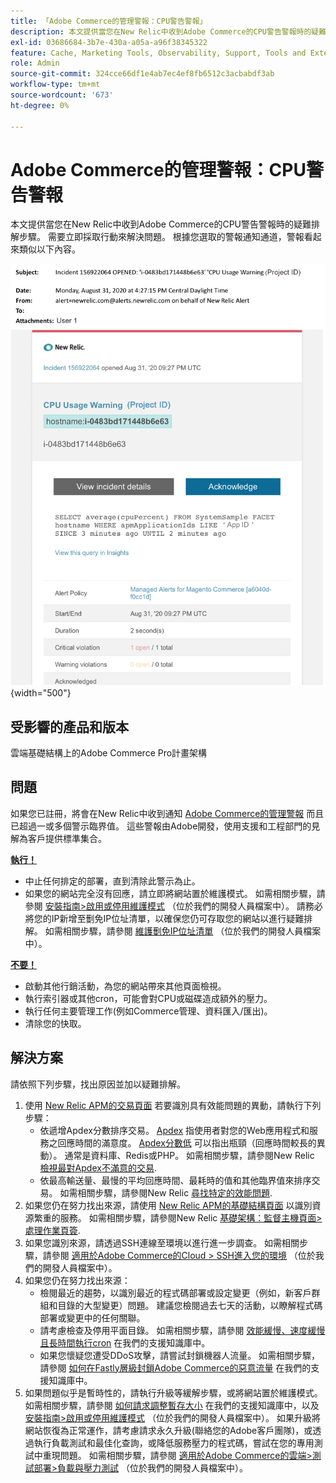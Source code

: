 ```yaml
---
title: 「Adobe Commerce的管理警報：CPU警告警報」
description: 本文提供當您在New Relic中收到Adobe Commerce的CPU警告警報時的疑難排解步驟。 需要立即採取行動來解決問題。 根據您選取的警報通知通道，警報看起來類似以下內容。
exl-id: 03686684-3b7e-430a-a05a-a96f38345322
feature: Cache, Marketing Tools, Observability, Support, Tools and External Services
role: Admin
source-git-commit: 324cce66df1e4ab7ec4ef8fb6512c3acbabdf3ab
workflow-type: tm+mt
source-wordcount: '673'
ht-degree: 0%

---
```


# Adobe Commerce的管理警報：CPU警告警報

本文提供當您在New Relic中收到Adobe Commerce的CPU警告警報時的疑難排解步驟。 需要立即採取行動來解決問題。 根據您選取的警報通知通道，警報看起來類似以下內容。

![CPU警告警示](assets/cpu-warning-magento-managed.png){width="500"}

## 受影響的產品和版本

雲端基礎結構上的Adobe Commerce Pro計畫架構

## 問題

如果您已註冊，將會在New Relic中收到通知 [Adobe Commerce的管理警報](/help/support-tools/managed-alerts-for-adobe-commerce/managed-alerts-for-magento-commerce.md) 而且已超過一或多個警示臨界值。 這些警報由Adobe開發，使用支援和工程部門的見解為客戶提供標準集合。

<u> **執行！** </u>

* 中止任何排定的部署，直到清除此警示為止。
* 如果您的網站完全沒有回應，請立即將網站置於維護模式。 如需相關步驟，請參閱 [安裝指南>啟用或停用維護模式](https://devdocs.magento.com/guides/v2.4/install-gde/install/cli/install-cli-subcommands-maint.html?itm_source=devdocs&amp;itm_medium=search_page&amp;itm_campaign=federated_search&amp;itm_term=mainten) （位於我們的開發人員檔案中）。 請務必將您的IP新增至劐免IP位址清單，以確保您仍可存取您的網站以進行疑難排解。 如需相關步驟，請參閱 [維護劐免IP位址清單](https://devdocs.magento.com/guides/v2.4/install-gde/install/cli/install-cli-subcommands-maint.html?itm_source=devdocs&amp;itm_medium=search_page&amp;itm_campaign=federated_search&amp;itm_term=mainten#instgde-cli-maint-exempt) （位於我們的開發人員檔案中）。

<u>**不要！**</u>

* 啟動其他行銷活動，為您的網站帶來其他頁面檢視。
* 執行索引器或其他cron，可能會對CPU或磁碟造成額外的壓力。
* 執行任何主要管理工作(例如Commerce管理、資料匯入/匯出)。
* 清除您的快取。

## 解決方案

請依照下列步驟，找出原因並加以疑難排解。

1. 使用 [New Relic APM的交易頁面](https://docs.newrelic.com/docs/apm/applications-menu/monitoring/transactions-page-find-specific-performance-problems) 若要識別具有效能問題的異動，請執行下列步驟：
   * 依遞增Apdex分數排序交易。 [Apdex](https://docs.newrelic.com/docs/apm/new-relic-apm/apdex/apdex-measure-user-satisfaction) 指使用者對您的Web應用程式和服務之回應時間的滿意度。 [Apdex分數低](/help/troubleshooting/miscellaneous/troubleshoot-performance-using-new-relic-on-magento-commerce.md#low_user_satisfaction) 可以指出瓶頸（回應時間較長的異動）。 通常是資料庫、Redis或PHP。 如需相關步驟，請參閱New Relic [檢視最對Apdex不滿意的交易](https://docs.newrelic.com/docs/apm/new-relic-apm/apdex/view-your-apdex-score#apdex-dissat).
   * 依最高輸送量、最慢的平均回應時間、最耗時的值和其他臨界值來排序交易。 如需相關步驟，請參閱New Relic [尋找特定的效能問題](https://docs.newrelic.com/docs/apm/applications-menu/monitoring/transactions-page-find-specific-performance-problems).
1. 如果您仍在努力找出來源，請使用 [New Relic APM的基礎結構頁面](https://docs.newrelic.com/docs/infrastructure/infrastructure-ui-pages/infra-hosts-ui-page/) 以識別資源繁重的服務。 如需相關步驟，請參閱New Relic [基礎架構：監督主機頁面>處理作業頁簽](https://docs.newrelic.com/docs/infrastructure/infrastructure-ui-pages/infra-hosts-ui-page/#processes).
1. 如果您識別來源，請透過SSH連線至環境以進行進一步調查。 如需相關步驟，請參閱 [適用於Adobe Commerce的Cloud > SSH進入您的環境](https://devdocs.magento.com/cloud/env/environments-ssh.html#ssh) （位於我們的開發人員檔案中）。
1. 如果您仍在努力找出來源：
   * 檢閱最近的趨勢，以識別最近的程式碼部署或設定變更（例如，新客戶群組和目錄的大型變更）問題。 建議您檢閱過去七天的活動，以瞭解程式碼部署或變更中的任何關聯。
   * 請考慮檢查及停用平面目錄。 如需相關步驟，請參閱 [效能緩慢、速度緩慢且長時間執行cron](/help/troubleshooting/miscellaneous/slow-performance-slow-and-long-running-crons.md) 在我們的支援知識庫中。
   * 如果您懷疑您遭受DDoS攻擊，請嘗試封鎖機器人流量。 如需相關步驟，請參閱 [如何在Fastly層級封鎖Adobe Commerce的惡意流量](/help/how-to/general/block-malicious-traffic-for-magento-commerce-on-fastly-level.md) 在我們的支援知識庫中。
1. 如果問題似乎是暫時性的，請執行升級等緩解步驟，或將網站置於維護模式。 如需相關步驟，請參閱 [如何請求調整暫存大小](/help/how-to/general/how-to-request-temporary-magento-upsize.md) 在我們的支援知識庫中，以及 [安裝指南>啟用或停用維護模式](https://devdocs.magento.com/guides/v2.4/install-gde/install/cli/install-cli-subcommands-maint.html?itm_source=devdocs&amp;itm_medium=search_page&amp;itm_campaign=federated_search&amp;itm_term=mainten) （位於我們的開發人員檔案中）。 如果升級將網站恢復為正常運作，請考慮請求永久升級(聯絡您的Adobe客戶團隊)，或透過執行負載測試和最佳化查詢，或降低服務壓力的程式碼，嘗試在您的專用測試中重現問題。 如需相關步驟，請參閱 [適用於Adobe Commerce的雲端>測試部署>負載與壓力測試](https://devdocs.magento.com/cloud/live/stage-prod-test.html#loadtest) （位於我們的開發人員檔案中）。
